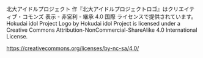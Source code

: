 北大アイドルプロジェクト 作『北大アイドルプロジェクトロゴ』はクリエイティブ・コモンズ 表示 - 非営利 - 継承 4.0 国際 ライセンスで提供されています。
Hokudai idol Project Logo by Hokudai idol Project is licensed under a Creative Commons Attribution-NonCommercial-ShareAlike 4.0 International License.

https://creativecommons.org/licenses/by-nc-sa/4.0/
